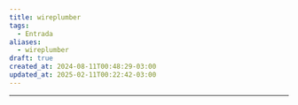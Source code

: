```yaml
---
title: wireplumber
tags:
  - Entrada
aliases:
  - wireplumber
draft: true
created_at: 2024-08-11T00:48:29-03:00
updated_at: 2025-02-11T00:22:42-03:00
---
```



---

